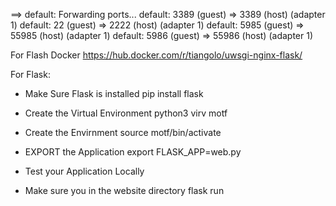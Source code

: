 ==> default: Forwarding ports...
    default: 3389 (guest) => 3389 (host) (adapter 1)
    default: 22 (guest) => 2222 (host) (adapter 1)
    default: 5985 (guest) => 55985 (host) (adapter 1)
    default: 5986 (guest) => 55986 (host) (adapter 1)


For Flash Docker 
https://hub.docker.com/r/tiangolo/uwsgi-nginx-flask/






For Flask: 

* Make Sure Flask is installed 
pip install flask 


* Create the Virtual Environment 
python3 virv motf 

* Create the Envirnment 
source motf/bin/activate

* EXPORT the Application
export FLASK_APP=web.py

* Test your Application Locally 
* Make sure you in the website directory 
flask run


